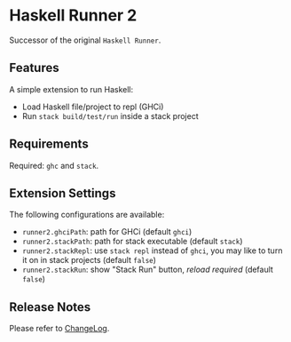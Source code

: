 # Haskell Runner 2

Successor of the original `Haskell Runner`.

## Features

A simple extension to run Haskell:

* Load Haskell file/project to repl (GHCi)
* Run `stack build/test/run` inside a stack project

## Requirements

Required: `ghc` and `stack`.

## Extension Settings

The following configurations are available:

* `runner2.ghciPath`: path for GHCi (default `ghci`)
* `runner2.stackPath`: path for stack executable (default `stack`)
* `runner2.stackRepl`: use `stack repl` instead of `ghci`, you may like to turn it on in stack projects (default `false`)
* `runner2.stackRun`: show "Stack Run" button, *reload required* (default `false`)

## Release Notes

Please refer to [ChangeLog](CHANGELOG.md).
